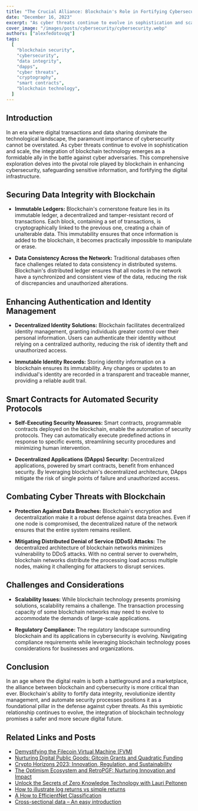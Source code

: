 ```yaml
---
title: "The Crucial Alliance: Blockchain's Role in Fortifying Cybersecurity"
date: "December 16, 2023"
excerpt: "As cyber threats continue to evolve in sophistication and scale, the integration of blockchain technology emerges as a formidable ally in the battle against cyber adversaries."
cover_image: "/images/posts/cybersecurity/cybersecurity.webp"
authors: ["alexfedotovqq"]
tags:
  [
    "blockchain security",
    "cybersecurity",
    "data integrity",
    "dapps",
    "cyber threats",
    "cryptography",
    "smart contracts",
    "blockchain technology",
  ]
---
```


## Introduction

In an era where digital transactions and data sharing dominate the technological landscape, the paramount importance of cybersecurity cannot be overstated. As cyber threats continue to evolve in sophistication and scale, the integration of blockchain technology emerges as a formidable ally in the battle against cyber adversaries. This comprehensive exploration delves into the pivotal role played by blockchain in enhancing cybersecurity, safeguarding sensitive information, and fortifying the digital infrastructure.

## Securing Data Integrity with Blockchain

- **Immutable Ledgers:**
  Blockchain's cornerstone feature lies in its immutable ledger, a decentralized and tamper-resistant record of transactions. Each block, containing a set of transactions, is cryptographically linked to the previous one, creating a chain of unalterable data. This immutability ensures that once information is added to the blockchain, it becomes practically impossible to manipulate or erase.

- **Data Consistency Across the Network:**
  Traditional databases often face challenges related to data consistency in distributed systems. Blockchain's distributed ledger ensures that all nodes in the network have a synchronized and consistent view of the data, reducing the risk of discrepancies and unauthorized alterations.

## Enhancing Authentication and Identity Management

- **Decentralized Identity Solutions:**
  Blockchain facilitates decentralized identity management, granting individuals greater control over their personal information. Users can authenticate their identity without relying on a centralized authority, reducing the risk of identity theft and unauthorized access.

- **Immutable Identity Records:**
  Storing identity information on a blockchain ensures its immutability. Any changes or updates to an individual's identity are recorded in a transparent and traceable manner, providing a reliable audit trail.

## Smart Contracts for Automated Security Protocols

- **Self-Executing Security Measures:**
  Smart contracts, programmable contracts deployed on the blockchain, enable the automation of security protocols. They can automatically execute predefined actions in response to specific events, streamlining security procedures and minimizing human intervention.

- **Decentralized Applications (DApps) Security:**
  Decentralized applications, powered by smart contracts, benefit from enhanced security. By leveraging blockchain's decentralized architecture, DApps mitigate the risk of single points of failure and unauthorized access.

## Combating Cyber Threats with Blockchain

- **Protection Against Data Breaches:**
  Blockchain's encryption and decentralization make it a robust defense against data breaches. Even if one node is compromised, the decentralized nature of the network ensures that the entire system remains resilient.

- **Mitigating Distributed Denial of Service (DDoS) Attacks:**
  The decentralized architecture of blockchain networks minimizes vulnerability to DDoS attacks. With no central server to overwhelm, blockchain networks distribute the processing load across multiple nodes, making it challenging for attackers to disrupt services.

## Challenges and Considerations

- **Scalability Issues:**
  While blockchain technology presents promising solutions, scalability remains a challenge. The transaction processing capacity of some blockchain networks may need to evolve to accommodate the demands of large-scale applications.

- **Regulatory Compliance:**
  The regulatory landscape surrounding blockchain and its applications in cybersecurity is evolving. Navigating compliance requirements while leveraging blockchain technology poses considerations for businesses and organizations.

## Conclusion

In an age where the digital realm is both a battleground and a marketplace, the alliance between blockchain and cybersecurity is more critical than ever. Blockchain's ability to fortify data integrity, revolutionize identity management, and automate security processes positions it as a foundational pillar in the defense against cyber threats. As this symbiotic relationship continues to evolve, the integration of blockchain technology promises a safer and more secure digital future.

## Related Links and Posts

- [Demystifying the Filecoin Virtual Machine (FVM)](https://dspyt.com/Filecoin-architecture)
- [Nurturing Digital Public Goods: Gitcoin Grants and Quadratic Funding](https://dspyt.com/influence-gitcoin-grants)
- [Crypto Horizons 2023: Innovation, Regulation, and Sustainability](https://dspyt.com/Crypto-Horizons-2023-Navigating-Innovation-Regulation-and-Sustainability)
- [The Optimism Ecosystem and RetroPGF: Nurturing Innovation and Impact](https://dspyt.com/optimism-ecosystem-and-retro-pgf)
- [Unlock the Secrets of Zero Knowledge Technology with Lauri Peltonen](https://dspyt.com/zero-knowledge-technology)
- [How to illustrate log returns vs simple returns](https://dspyt.com/simple-returns-log-return-and-volatility-simple-introduction)
- [A How to EfficientNet Classification](https://dspyt.com/efficientnet-classification)
- [Cross-sectional data – An easy introduction](https://dspyt.com/cross-sectional-data-an-easy-introduction)
